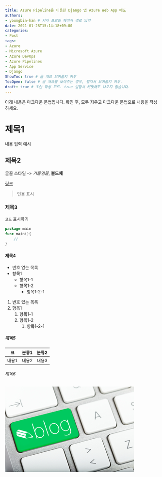 ```yaml
---
title: Azure Pipeline을 이용한 Django 앱 Azure Web App 배포
authors:
- youngbin-han # 저자 프로필 페이지 경로 입력
date: 2021-01-28T15:14:18+09:00
categories:
- Post
tags:
- Azure
- Microsoft Azure
- Azure DevOps
- Azure Pipelines
- App Service
- Django
ShowToc: true # 글 개요 보여줄지 여부
TocOpen: false # 글 개요를 보여주는 경우, 펼처서 보여줄지 여부.
draft: true # 초안 작성 모드. true 설정시 커밋해도 나오지 않습니다.
---
```


아래 내용은 마크다운 문법입니다. 확인 후, 모두 지우고 마크다운 문법으로 내용을 작성하세요.

# 제목1

내용 입력 예시

## 제목2

글꼴 스타일 -> *기울임꼴*, **볼드체**

[링크]()

> 인용 표시

### 제목3

`코드` 표시하기
```go
package main
func main(){
    //
}
```
#### 제목4

- 번호 없는 목록
- 항목1
  - 항목1-1
  - 항목1-2
    - 항목1-2-1

1. 번호 있는 목록
2. 항목1
   1. 항목1-1
   2. 항목1-2
      1. 항목1-2-1
   
##### 제목5

| 표 | 분류1 | 분류2 |
| -- | -- | -- |
| 내용1 | 내용2 | 내용3 |

###### 제목6

![이미지 예시](images/blog.jpg)